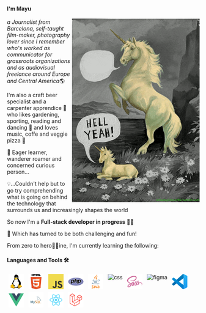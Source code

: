 #### I'm Mayu 

<img src="img/hellyeah.gif" align="right">

*a Journalist from Barcelona, self-taught film-maker, photography lover since I remember who's worked as communicator for grassroots organizations and as audiovisual freelance around Europe and Central America*🌎

I'm also a craft beer specialist and a carpenter apprendice 🌟 who likes gardening, sporting, reading and dancing 
💚 and loves music, coffe and veggie pizza 💜

🦉 Eager learner, wanderer roamer and concerned curious person...

💡...Couldn't help but to go try comprehending what is going on behind the technology that surrounds us and increasingly shapes the world

So now I'm a **Full-stack developer in progress** 👩‍💻

🤩 Which has turned to be both challenging and fun!

From zero to hero🦸‍♀️ine, I'm currently learning the following:

#### Languages and Tools 🛠️
<p align="left">
  <img src="https://raw.githubusercontent.com/github/explore/80688e429a7d4ef2fca1e82350fe8e3517d3494d/topics/linux/linux.png" alt="linux" height="40" style="vertical-align:top; margin:4px">
<img src="https://raw.githubusercontent.com/github/explore/80688e429a7d4ef2fca1e82350fe8e3517d3494d/topics/html/html.png" alt="html" height="40" style="vertical-align:top; margin:4px">
<img src="https://raw.githubusercontent.com/github/explore/80688e429a7d4ef2fca1e82350fe8e3517d3494d/topics/javascript/javascript.png" alt="Javascript" height="40" style="vertical-align:top; margin:4px">
  <img src="https://raw.githubusercontent.com/github/explore/80688e429a7d4ef2fca1e82350fe8e3517d3494d/topics/php/php.png" alt="php" height="40" style="vertical-align:top; margin:4px">
   <img src="https://raw.githubusercontent.com/github/explore/80688e429a7d4ef2fca1e82350fe8e3517d3494d/topics/java/java.png" alt="java" height="40" style="vertical-align:top; margin:4px">
  <img src="https://external-content.duckduckgo.com/iu/?u=https%3A%2F%2F3.bp.blogspot.com%2F-oRSUw_TmO9o%2FXIb61m88fcI%2FAAAAAAAAIq0%2Fvnxl2zzsXEQsnHI2fH4GjKu_ZT0urRo4wCK4BGAYYCw%2Fs1600%2Ficon%252Bcss%252B3.png&f=1&nofb=1" alt="css" height="40" style="vertical-align:top; margin:4px">
   <img src="https://raw.githubusercontent.com/github/explore/80688e429a7d4ef2fca1e82350fe8e3517d3494d/topics/sass/sass.png" alt="sass" height="40" style="vertical-align:top; margin:4px">
   <img src="https://cdn-icons-png.flaticon.com/512/5968/5968705.png" alt="figma" height="40" style="vertical-align:top; margin:4px">
<img src="https://raw.githubusercontent.com/github/explore/80688e429a7d4ef2fca1e82350fe8e3517d3494d/topics/visual-studio-code/visual-studio-code.png" alt="VS Code" height="40" style="vertical-align:top; margin:4px">
    <img src="https://raw.githubusercontent.com/github/explore/80688e429a7d4ef2fca1e82350fe8e3517d3494d/topics/vue/vue.png" alt="vue" height="40" style="vertical-align:top; margin:4px">
  <img src="https://raw.githubusercontent.com/github/explore/80688e429a7d4ef2fca1e82350fe8e3517d3494d/topics/mysql/mysql.png" alt="mysql" height="40" style="vertical-align:top; margin:4px">
    <img src="https://raw.githubusercontent.com/github/explore/80688e429a7d4ef2fca1e82350fe8e3517d3494d/topics/react/react.png" alt="react" height="40" style="vertical-align:top; margin:4px">
   <img src="https://raw.githubusercontent.com/github/explore/80688e429a7d4ef2fca1e82350fe8e3517d3494d/topics/laravel/laravel.png" alt="laravel" height="40" style="vertical-align:top; margin:4px">
</p>

